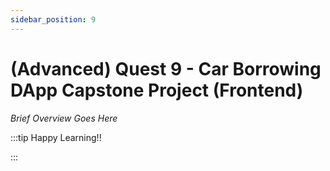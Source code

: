```yaml
---
sidebar_position: 9
---
```


# (Advanced) Quest 9 - Car Borrowing DApp Capstone Project (Frontend)

_Brief Overview Goes Here_

:::tip Happy Learning!!

<QuestButton text="Go To Quest" link="https://app.stackup.dev/quest_page/advanced-quest-9---car-borrowing-dapp-capstone-project-frontend" />

:::
